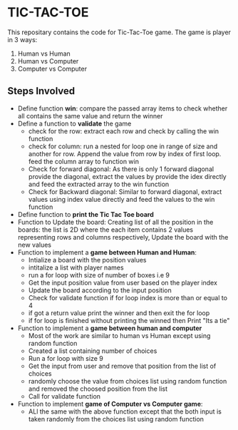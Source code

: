 # TIC-TAC-TOE

This repositary contains the code for Tic-Tac-Toe game. The game is player in 3 ways:
1. Human vs Human
2. Human vs Computer
3. Computer vs Computer
## Steps Involved
- Define function **win**: compare the passed array items to check whether all contains the same value and return the winner
- Define a function to **validate** the game
  - check for the row: extract each row and check by calling the win function
  - check for column: run a nested for loop one in range of size and another for row. Append the value from row by index of first loop. feed the column array to function win
  - Check for forward diagonal: As there is only 1 forward diagonal provide the diagonal, extract the values by provide the idex directly and feed the extracted array to the win function
  - Check for Backward diagonal: Similar to forward diagonal, extract values using index value directly and feed the values to the win function
- Define function to **print the Tic Tac Toe board**
- Function to Update the board:  Creating list of all the position in the boards: the list is 2D where the each item contains 2 values representing rows and columns respectively, Update the board with the new values
- Function to implement a **game between Human and Human**:
  - Intialize a board with the position values
  - intitalize a list with player names
  - run a for loop with size of number of boxes i.e 9
  - Get the input position value from user based on the player index
  - Update the board according to the input position
  - Check for validate function if for loop index is more than or equal to 4
  - if got a return value print the winner and then exit the for loop
  - if for loop is finished without printing the winned then Print "Its a tie"
- Function to implement a **game between human and computer**
  - Most of the work are similar to human vs Human except using random function
  - Created a list containing number of choices
  - Run a for loop with size 9
  - Get the input from user and remove that position from the list of choices
  - randomly choose the value from choices list using random function and removed the choosed position from the list
  - Call for validate function
- Function to implement **game of Computer vs Computer game**:
  - ALl the same with the above function except that the both input is taken randomly from the choices list using random function    
